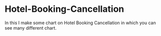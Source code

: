 # Hotel-Booking-Cancellation
In this I make some chart on Hotel Booking Cancellation in which you can see many different chart.
